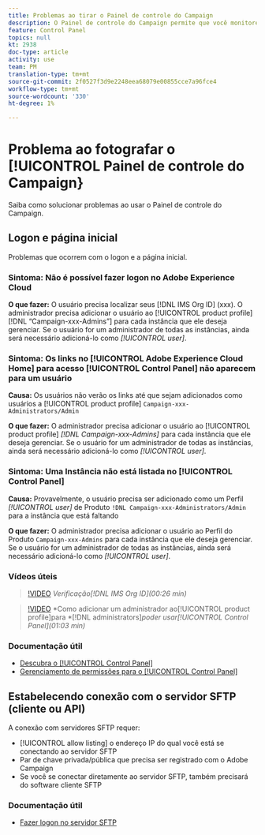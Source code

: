 ```yaml
---
title: Problemas ao tirar o Painel de controle do Campaign
description: O Painel de controle do Campaign permite que você monitore e gerencie seu armazenamento SFTP por instância e endereços IP de lista de permissões.
feature: Control Panel
topics: null
kt: 2938
doc-type: article
activity: use
team: PM
translation-type: tm+mt
source-git-commit: 2f0527f3d9e2248eea68079e00855cce7a96fce4
workflow-type: tm+mt
source-wordcount: '330'
ht-degree: 1%

---
```



# Problema ao fotografar o [!UICONTROL Painel de controle do Campaign}

Saiba como solucionar problemas ao usar o Painel de controle do Campaign.

## Logon e página inicial

Problemas que ocorrem com o logon e a página inicial.

### Sintoma: Não é possível fazer logon no Adobe Experience Cloud

**O que fazer:**
O usuário precisa localizar seus [!DNL IMS Org ID] (xxx). O administrador precisa adicionar o usuário ao [!UICONTROL product profile] [!DNL “Campaign-xxx-Admins”] para cada instância que ele deseja gerenciar. Se o usuário for um administrador de todas as instâncias, ainda será necessário adicioná-lo como *[!UICONTROL user]*.

### Sintoma: Os links no [!UICONTROL Adobe Experience Cloud Home] para acesso [!UICONTROL Control Panel] não aparecem para um usuário

**Causa:**
Os usuários não verão os links até que sejam adicionados como usuários a [!UICONTROL product profile] `Campaign-xxx-Administrators/Admin`

**O que fazer:**
O administrador precisa adicionar o usuário ao [!UICONTROL product profile] *[!DNL Campaign-xxx-Admins]* para cada instância que ele deseja gerenciar. Se o usuário for um administrador de todas as instâncias, ainda será necessário adicioná-lo como *[!UICONTROL user]*.

### Sintoma: Uma Instância não está listada no [!UICONTROL Control Panel]

**Causa:**
Provavelmente, o usuário precisa ser adicionado como um Perfil *[!UICONTROL user]* de Produto `!DNL Campaign-xxx-Administrators/Admin` para a instância que está faltando

**O que fazer:**
O administrador precisa adicionar o usuário ao Perfil do Produto `Campaign-xxx-Admins` para cada instância que ele deseja gerenciar. Se o usuário for um administrador de todas as instâncias, ainda será necessário adicioná-lo como *[!UICONTROL user]*.

### Vídeos úteis

>[!VIDEO](https://video.tv.adobe.com/v/27183?quality=12)
*Verificação[!DNL IMS Org ID](00:26 min)*

>[!VIDEO](https://video.tv.adobe.com/v/27147?quality=12)
*Como adicionar um administrador ao[!UICONTROL product profile]para *[!DNL administrators]*poder usar[!UICONTROL Control Panel](01:03 min)*

### Documentação útil

* [Descubra o [!UICONTROL Control Panel]](https://helpx.adobe.com/campaign/kb/control-panel-overview.html)
* [Gerenciamento de permissões para o [!UICONTROL Control Panel]](https://helpx.adobe.com/campaign/kb/control-panel-access.html)

## Estabelecendo conexão com o servidor SFTP (cliente ou API)

A conexão com servidores SFTP requer:

* [!UICONTROL allow listing] o endereço IP do qual você está se conectando ao servidor SFTP
* Par de chave privada/pública que precisa ser registrado com o Adobe Campaign
* Se você se conectar diretamente ao servidor SFTP, também precisará do software cliente SFTP

### Documentação útil

* [Fazer logon no servidor SFTP](https://helpx.adobe.com/campaign/kb/control-panel-sftp.html#LoggingintoyourSFTPserver)

